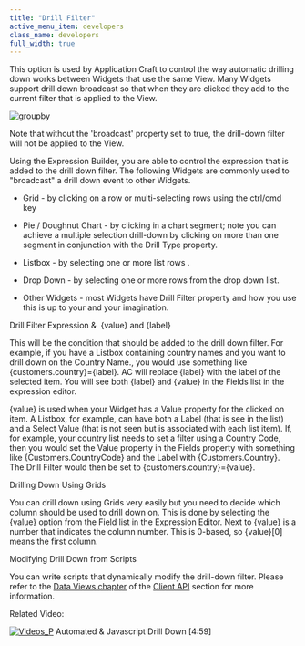 ```yaml
---
title: "Drill Filter"
active_menu_item: developers
class_name: developers
full_width: true
---
```



This option is used by Application Craft to control the way automatic drilling down works between Widgets that use the same View. Many Widgets support drill down broadcast so that when they are clicked they add to the current filter that is applied to the View.

![groupby](/img/docs/groupby.zoom79.png)

Note that without the 'broadcast' property set to true, the drill-down filter will not be applied to the View.

Using the Expression Builder, you are able to control the expression that is added to the drill down filter. The following Widgets are commonly used to "broadcast" a drill down event to other Widgets.

 - Grid - by clicking on a row or multi-selecting rows using the ctrl/cmd key

 - Pie / Doughnut Chart - by clicking in a chart segment; note you can achieve a multiple selection drill-down by clicking on more than one segment in conjunction with the Drill Type property.

 - Listbox - by selecting one or more list rows .

 - Drop Down - by selecting one or more rows from the drop down list.

 - Other Widgets - most Widgets have Drill Filter property and how you use this is up to your and your imagination.

Drill Filter Expression &  {value} and {label}

This will be the condition that should be added to the drill down filter. For example, if you have a Listbox containing country names and you want to drill down on the Country Name., you would use something like {customers.country}={label}. AC will replace {label} with the label of the selected item. You will see both {label} and {value} in the Fields list in the expression editor.

{value} is used when your Widget has a Value property for the clicked on item. A Listbox, for example, can have both a Label (that is see in the list) and a Select Value (that is not seen but is associated with each list item). If, for example, your country list needs to set a filter using a Country Code, then you would set the Value property in the Fields property with something like {Customers.CountryCode} and the Label with {Customers.Country}. The Drill Filter would then be set to {customers.country}={value}.

Drilling Down Using Grids

You can drill down using Grids very easily but you need to decide which column should be used to drill down on. This is done by selecting the {value} option from the Field list in the Expression Editor. Next to {value} is a number that indicates the column number. This is 0-based, so {value}[0] means the first column.

Modifying Drill Down from Scripts

You can write scripts that dynamically modify the drill-down filter. Please refer to the [Data Views chapter](../../../../scripting-apis/client-api/data-view-functions/index) of the [Client API](../../../../scripting-apis/client-api/index) section for more information.

Related Video:

[![Videos\_P](/img/docs/videos_p.png)](http://www.youtube.com/v/t-MozAiRF0Q?autoplay=1&hd=1&fs=1&showsearch=0&rel=0&) Automated & Javascript Drill Down [4:59]
